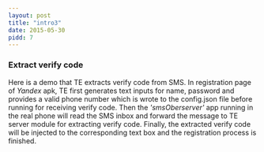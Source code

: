```yaml
---
layout: post
title: "intro3"
date: 2015-05-30
pidd: 7
---
```

### Extract verify code
Here is a demo that TE extracts verify code from SMS. In registration page of *Yandex* apk, TE first generates text inputs for name, password and provides a valid phone number which is wrote to the config.json file before running for receiving verify code. Then the *'smsOberserver'* app running in the real phone will read the SMS inbox and forward the message to TE server module for extracting verify code. Finally, the extracted verify code will be injected to the corresponding text box and the registration process is finished. 